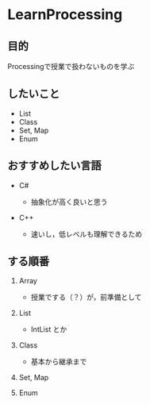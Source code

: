 # LearnProcessing

## 目的

Processingで授業で扱わないものを学ぶ

## したいこと

- List
- Class
- Set, Map
- Enum

## おすすめしたい言語

- C#
    - 抽象化が高く良いと思う

- C++
    - 速いし，低レベルも理解できるため

## する順番

1. Array
    - 授業でする（？）が，前準備として

2. List
    - IntList とか

4. Class
    - 基本から継承まで

4. Set, Map

5. Enum
